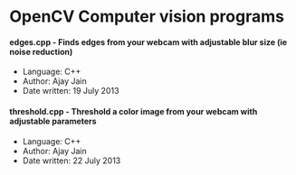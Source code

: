 OpenCV Computer vision programs
================

#### edges.cpp - Finds edges from your webcam with adjustable blur size (ie noise reduction)
- Language: C++
- Author: Ajay Jain
- Date written: 19 July 2013

#### threshold.cpp - Threshold a color image from your webcam with adjustable parameters
- Language: C++  
- Author: Ajay Jain  
- Date written: 22 July 2013
